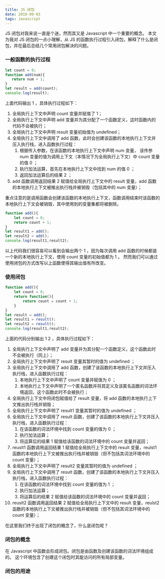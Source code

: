 ```yaml
---
title: JS 闭包
date: 2018-09-03
tags: Javascript
---
```

 JS 闭包对我来说一直是个迷，然而其又是 Javascript 中一个重要的概念。
 本文为我对 JS 闭包的一点小理解，从 JS 的函数执行过程引入闭包，解释了什么是闭包，并在最后总结几个常用闭包解决的问题。
 
 <!-- more -->
 ### 一般函数的执行过程
 ```js
let count = 0;
function add(num){
    return num + 1;
}
let result = add(count);
console.log(result);
```
上面代码输出 1 ，具体执行过程如下：
1. 全局执行上下文中声明 count 变量并赋值了 1；
2. 全局执行上下文中声明 add 变量并为其分配了一个函数定义，这时函数内的代码不会被执行；
3. 全局执行上下文中声明 result 变量初始值为 undefined；
4. 全局执行上下文中调用了 add 函数，此时会创建该函数的本地执行上下文并压入执行栈，进入函数执行过程：
   1. 根据传入参数，在该函数的本地执行上下文中声明 num 变量，
   该传参 num 变量的值为调用上下文（本情况下为全局执行上下文）中 count 变量的值 0 ；
   2. 执行加法运算，首先在本地执行上下文中找到 num 的值 0 ；
   3. 返回加法运算后的结果 2 ；
5. add 函数调用返回结果 2 赋值给全局执行上下文中的 result 变量，add 函数的本地执行上下文被推出执行栈并被销毁（包括其中的 num 变量）；

重点注意的是调用函数会创建该函数的本地执行上下文，函数调用结束时该函数的本地执行上下文会被销毁，其中使用到的变量集都将被删除。

```js
function add(){
    let count = 0;
    return count + 1;
}
let result1 = add();
let result2 = add();
console.log(result1,result2);
```
以上代码我们很容易可以看到会输出两个 1 ，因为每次调用 add 函数的时候都是一个新的本地执行上下文，使用 count 变量的初始值都为 1 。
然而我们可以通过使用闭包的方式改写以上函数使得其输出值有所改变。

### 使用闭包
```js
function add(){
    let count = 0;
    return function(){
        return count = count + 1;
    }
}
let result = add();
let result1 = result();
let result2 = result();
console.log(result1,result2);
```
上面的代码分别输出 1 2 ，具体执行过程如下：
1. 全局执行上下文中声明了 add 变量并为其分配一个函数定义，这个函数此时不会被执行（同上）；
2. 全局执行上下文中声明了 result 变量其暂时的值为 undefined ；
3. 全局执行上下文中调用了 add 函数，创建了该函数的本地执行上下文并压入执行栈，进入函数执行过程：
    1. 本地执行上下文中声明了 count 变量并赋值为 0 ；
    2. 本地执行上下文中声明了一个匿名函数并将<bold>其定义及该匿名函数的词法环境</blod>返回，这个函数此时不会被执行；
4. 全局执行上下文中将<bold>闭包</bold>赋值给了 result 变量，将 add 函数的本地执行上下文推出执行栈并销毁；
5. 全局执行上下文中声明了 result1 变量其暂时的值为 undefined ；
6. 全局执行上下文中调用了 result 函数，创建了该函数的本地执行上下文并压入执行栈，进入函数执行过程：
   1. 在该函数的<bold>词法环境</bold>中找到 count 变量的值为 <bold>0</bold> ；
   2. 执行加法运算；
   3. 将运算后的结果 1 赋值给该函数的词法环境中的 count 变量并返回；
7. reuslt1 函数调用返回结果 1 赋值给全局执行上下文中的 result 变量，reulst1 函数的本地执行上下文被推出执行栈并被销毁（但不包括其词法环境中的 count 变量）；
8. 全局执行上下文中声明了 result2 变量其暂时的值为 undefined ；
9. 全局执行上下文中调用了 result 函数，创建了该函数的本地执行上下文并压入执行栈，进入函数执行过程：
   1. 在该函数的<bold>词法环境</bold>中找到 count 变量的值为 <bold>1</bold> ；
   2. 执行加法运算；
   3. 将运算后的结果 2 赋值给该函数的词法环境中的 count 变量并返回；
10. reuslt2 函数调用返回结果 2 赋值给全局执行上下文中的 result 变量，reulst2 函数的本地执行上下文被推出执行栈并被销毁（但不包括其词法环境中的 count 变量）；

在这里我们终于出现了闭包的概念了，什么是闭包呢？

### 闭包的概念
在 Javascript 中函数会形成闭包。闭包是由<bold>函数</bold>及<bold>创建该函数的词法环境</bold>组成的。
<bold>这个环境包含了创建这个闭包时其能访问的所有局部变量。</bold>

### 闭包的用途
